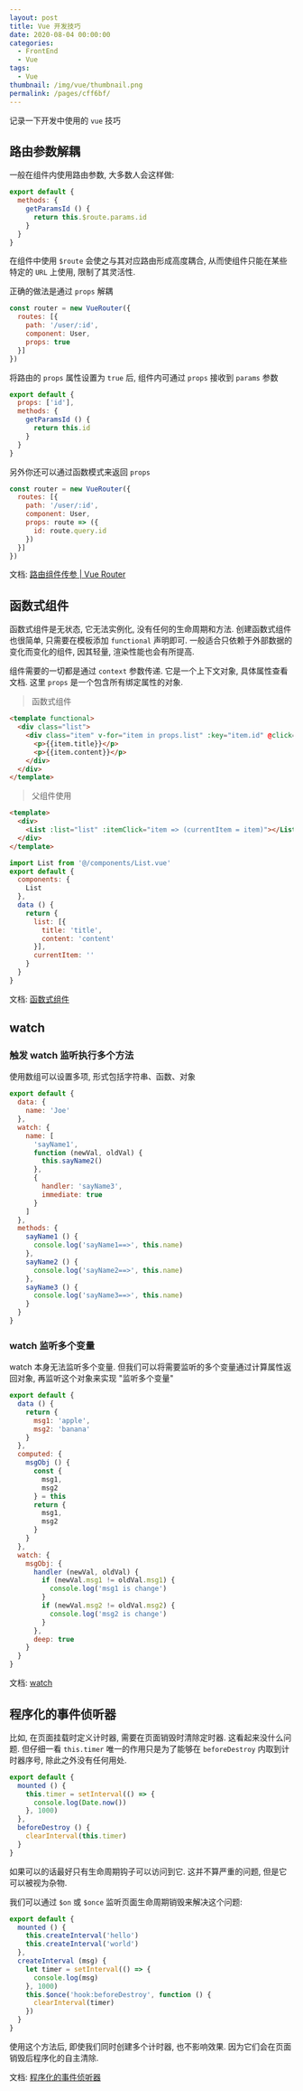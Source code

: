 ```yaml
---
layout: post
title: Vue 开发技巧
date: 2020-08-04 00:00:00
categories: 
  - FrontEnd
  - Vue
tags: 
  - Vue
thumbnail: /img/vue/thumbnail.png
permalink: /pages/cff6bf/
---
```


记录一下开发中使用的 `vue` 技巧

<!-- more -->

## 路由参数解耦

一般在组件内使用路由参数, 大多数人会这样做:

``` js
export default {
  methods: {
    getParamsId () {
      return this.$route.params.id
    }
  }
}
```

在组件中使用 `$route` 会使之与其对应路由形成高度耦合, 从而使组件只能在某些特定的 `URL` 上使用, 限制了其灵活性.

正确的做法是通过 `props` 解耦

``` js
const router = new VueRouter({
  routes: [{
    path: '/user/:id',
    component: User,
    props: true
  }]
})
```

将路由的 `props` 属性设置为 `true` 后, 组件内可通过 `props` 接收到 `params` 参数

``` js
export default {
  props: ['id'],
  methods: {
    getParamsId () {
      return this.id
    }
  }
}
```

另外你还可以通过函数模式来返回 `props`

``` js
const router = new VueRouter({
  routes: [{
    path: '/user/:id',
    component: User,
    props: route => ({
      id: route.query.id
    })
  }]
})
```

文档: [路由组件传参 | Vue Router](https://router.vuejs.org/zh/guide/essentials/passing-props.html)

## 函数式组件

函数式组件是无状态, 它无法实例化, 没有任何的生命周期和方法. 创建函数式组件也很简单, 只需要在模板添加 `functional` 声明即可. 一般适合只依赖于外部数据的变化而变化的组件, 因其轻量, 渲染性能也会有所提高.

组件需要的一切都是通过 `context` 参数传递. 它是一个上下文对象, 具体属性查看文档. 这里 `props` 是一个包含所有绑定属性的对象.

> 函数式组件

``` html
<template functional>
  <div class="list">
    <div class="item" v-for="item in props.list" :key="item.id" @click="props.itemClick(item)">
      <p>{{item.title}}</p>
      <p>{{item.content}}</p>
    </div>
  </div>
</template>
```

> 父组件使用

``` html
<template>
  <div>
    <List :list="list" :itemClick="item => (currentItem = item)"></List>
  </div>
</template>
```

``` js
import List from '@/components/List.vue'
export default {
  components: {
    List
  },
  data () {
    return {
      list: [{
        title: 'title',
        content: 'content'
      }],
      currentItem: ''
    }
  }
}
```

文档: [函数式组件](https://cn.vuejs.org/v2/guide/render-function.html#%E5%87%BD%E6%95%B0%E5%BC%8F%E7%BB%84%E4%BB%B6)

## watch

### 触发 watch 监听执行多个方法

使用数组可以设置多项, 形式包括字符串、函数、对象

``` js
export default {
  data: {
    name: 'Joe'
  },
  watch: {
    name: [
      'sayName1',
      function (newVal, oldVal) {
        this.sayName2()
      },
      {
        handler: 'sayName3',
        immediate: true
      }
    ]
  },
  methods: {
    sayName1 () {
      console.log('sayName1==>', this.name)
    },
    sayName2 () {
      console.log('sayName2==>', this.name)
    },
    sayName3 () {
      console.log('sayName3==>', this.name)
    }
  }
}
```

### watch 监听多个变量

watch 本身无法监听多个变量. 但我们可以将需要监听的多个变量通过计算属性返回对象, 再监听这个对象来实现 "监听多个变量"

``` js
export default {
  data () {
    return {
      msg1: 'apple',
      msg2: 'banana'
    }
  },
  computed: {
    msgObj () {
      const {
        msg1,
        msg2
      } = this
      return {
        msg1,
        msg2
      }
    }
  },
  watch: {
    msgObj: {
      handler (newVal, oldVal) {
        if (newVal.msg1 != oldVal.msg1) {
          console.log('msg1 is change')
        }
        if (newVal.msg2 != oldVal.msg2) {
          console.log('msg2 is change')
        }
      },
      deep: true
    }
  }
}
```

文档: [watch](https://cn.vuejs.org/v2/api/#watch)

## 程序化的事件侦听器

比如, 在页面挂载时定义计时器, 需要在页面销毁时清除定时器. 这看起来没什么问题. 但仔细一看 `this.timer` 唯一的作用只是为了能够在 `beforeDestroy` 内取到计时器序号, 除此之外没有任何用处.

``` js
export default {
  mounted () {
    this.timer = setInterval(() => {
      console.log(Date.now())
    }, 1000)
  },
  beforeDestroy () {
    clearInterval(this.timer)
  }
}
```

如果可以的话最好只有生命周期钩子可以访问到它. 这并不算严重的问题, 但是它可以被视为杂物.

我们可以通过 `$on` 或 `$once` 监听页面生命周期销毁来解决这个问题:

``` js
export default {
  mounted () {
    this.createInterval('hello')
    this.createInterval('world')
  },
  createInterval (msg) {
    let timer = setInterval(() => {
      console.log(msg)
    }, 1000)
    this.$once('hook:beforeDestroy', function () {
      clearInterval(timer)
    })
  }
}
```

使用这个方法后, 即使我们同时创建多个计时器, 也不影响效果. 因为它们会在页面销毁后程序化的自主清除.

文档: [程序化的事件侦听器](https://cn.vuejs.org/v2/guide/components-edge-cases.html#%E7%A8%8B%E5%BA%8F%E5%8C%96%E7%9A%84%E4%BA%8B%E4%BB%B6%E4%BE%A6%E5%90%AC%E5%99%A8)

